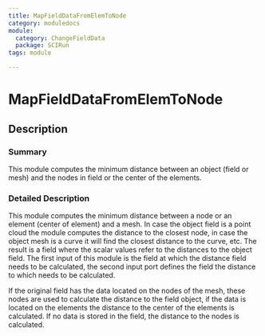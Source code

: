 ```yaml
---
title: MapFieldDataFromElemToNode
category: moduledocs
module:
  category: ChangeFieldData
  package: SCIRun
tags: module

---
```


# MapFieldDataFromElemToNode

## Description

### Summary

This module computes the minimum distance between an object (field or mesh) and the nodes in field or the center of the elements.

### Detailed Description

This module computes the minimum distance between a node or an element (center of element) and a mesh. In case the object field is a point cloud the module computes the distance to the closest node, in case the object mesh is a curve it will find the closest distance to the curve, etc. The result is a field where the scalar values refer to the distances to the object field. The first input of this module is the field at which the distance field needs to be calculated, the second input port defines the field the distance to which needs to be calculated.

If the original field has the data located on the nodes of the mesh, these nodes are used to calculate the distance to the field object, if the data is located on the elements the distance to the center of the elements is calculated. If no data is stored in the field, the distance to the nodes is calculated.

